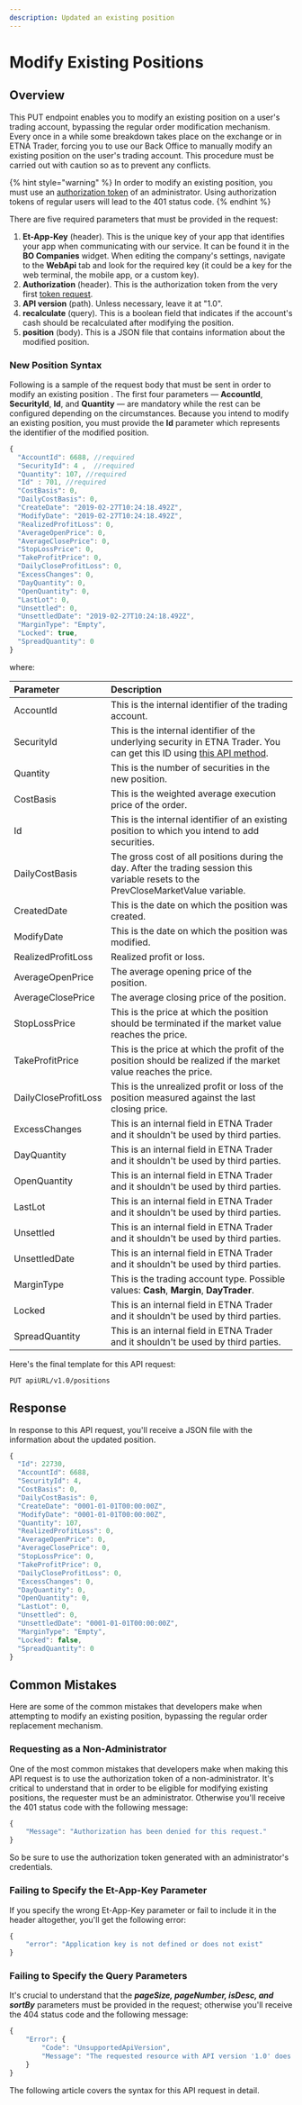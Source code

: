 ```yaml
---
description: Updated an existing position
---
```


# Modify Existing Positions

## Overview

This PUT endpoint enables you to modify an existing position on a user's trading account, bypassing the regular order modification mechanism. Every once in a while some breakdown takes place on the exchange or in ETNA Trader, forcing you to use our Back Office to manually modify an existing position on the user's trading account. This procedure must be carried out with caution so as to prevent any conflicts.

{% hint style="warning" %}
In order to modify an existing position, you must use an [authorization token](../../authentication/) of an administrator. Using authorization tokens of regular users will lead to the 401 status code.
{% endhint %}

There are five required parameters that must be provided in the request:

1. **Et-App-Key** \(header\). This is the unique key of your app that identifies your app when communicating with our service. It can be found it in the **BO Companies** widget. When editing the company's settings, navigate to the **WebApi** tab and look for the required key \(it could be a key for the web terminal, the mobile app, or a custom key\).
2. **Authorization** \(header\). This is the authorization token from the very first [token request](../../authentication/).
3. **API version** \(path\). Unless necessary, leave it at "1.0".
4. **recalculate** \(query\). This is a boolean field that indicates if the account's cash should be recalculated after modifying the position.
5. **position** \(body\). This is a JSON file that contains information about the modified position. 

### New Position Syntax

Following is a sample of the request body that must be sent in order to modify an existing position . The first four parameters — **AccountId**, **SecurityId**, **Id**, and **Quantity** — are mandatory while the rest can be configured depending on the circumstances. Because you intend to modify an existing position, you must provide the **Id** parameter which represents the identifier of the modified position.

```javascript
{
  "AccountId": 6688, //required
  "SecurityId": 4 ,  //required
  "Quantity": 107, //required
  "Id" : 701, //required
  "CostBasis": 0,
  "DailyCostBasis": 0,
  "CreateDate": "2019-02-27T10:24:18.492Z",
  "ModifyDate": "2019-02-27T10:24:18.492Z",
  "RealizedProfitLoss": 0,
  "AverageOpenPrice": 0,
  "AverageClosePrice": 0,
  "StopLossPrice": 0,
  "TakeProfitPrice": 0,
  "DailyCloseProfitLoss": 0,
  "ExcessChanges": 0,
  "DayQuantity": 0,
  "OpenQuantity": 0,
  "LastLot": 0,
  "Unsettled": 0,
  "UnsettledDate": "2019-02-27T10:24:18.492Z",
  "MarginType": "Empty",
  "Locked": true,
  "SpreadQuantity": 0 
}
```

where:

| Parameter | Description |
| :--- | :--- |
| AccountId | This is the internal identifier of the trading account. |
| SecurityId | This is the internal identifier of the underlying security in ETNA Trader. You can get this ID using [this API method](https://github.com/etnatrader/gitbookHelp/tree/6c42ded62b3c38323fe9c79d5284ef0387d6f690/rest-api/broker-api/securities/get-securitys-info-by-its-ticket-symbol/README.md). |
| Quantity | This is the number of securities in the new position. |
| CostBasis | This is the weighted average execution price of the order. |
| Id | This is the internal identifier of an existing position to which you intend to add securities. |
| DailyCostBasis | The gross cost of all positions during the day. After the trading session this variable resets to the PrevCloseMarketValue variable. |
| CreatedDate | This is the date on which the position was created. |
| ModifyDate | This is the date on which the position was modified. |
| RealizedProfitLoss | Realized profit or loss. |
| AverageOpenPrice | The average opening price of the position. |
| AverageClosePrice | The average closing price of the position. |
| StopLossPrice | This is the price at which the position should be terminated if the market value reaches the price. |
| TakeProfitPrice | This is the price at which the profit of the position should be realized if the market value reaches the price. |
| DailyCloseProfitLoss | This is the unrealized profit or loss of the position measured against the last closing price. |
| ExcessChanges | This is an internal field in ETNA Trader and it shouldn't be used by third parties. |
| DayQuantity | This is an internal field in ETNA Trader and it shouldn't be used by third parties. |
| OpenQuantity | This is an internal field in ETNA Trader and it shouldn't be used by third parties. |
| LastLot | This is an internal field in ETNA Trader and it shouldn't be used by third parties. |
| Unsettled | This is an internal field in ETNA Trader and it shouldn't be used by third parties. |
| UnsettledDate | This is an internal field in ETNA Trader and it shouldn't be used by third parties. |
| MarginType | This is the trading account type. Possible values: **Cash**, **Margin**, **DayTrader**. |
| Locked | This is an internal field in ETNA Trader and it shouldn't be used by third parties. |
| SpreadQuantity | This is an internal field in ETNA Trader and it shouldn't be used by third parties. |

Here's the final template for this API request:

```text
PUT apiURL/v1.0/positions
```

## Response

In response to this API request, you'll receive a JSON file with the information about the updated position.

```javascript
{
  "Id": 22730,
  "AccountId": 6688,
  "SecurityId": 4,
  "CostBasis": 0,
  "DailyCostBasis": 0,
  "CreateDate": "0001-01-01T00:00:00Z",
  "ModifyDate": "0001-01-01T00:00:00Z",
  "Quantity": 107,
  "RealizedProfitLoss": 0,
  "AverageOpenPrice": 0,
  "AverageClosePrice": 0,
  "StopLossPrice": 0,
  "TakeProfitPrice": 0,
  "DailyCloseProfitLoss": 0,
  "ExcessChanges": 0,
  "DayQuantity": 0,
  "OpenQuantity": 0,
  "LastLot": 0,
  "Unsettled": 0,
  "UnsettledDate": "0001-01-01T00:00:00Z",
  "MarginType": "Empty",
  "Locked": false,
  "SpreadQuantity": 0
}
```

## Common Mistakes

Here are some of the common mistakes that developers make when attempting to modify an existing position, bypassing the regular order replacement mechanism.

### Requesting as a Non-Administrator

One of the most common mistakes that developers make when making this API request is to use the authorization token of a non-administrator. It's critical to understand that in order to be eligible for modifying existing positions, the requester must be an administrator. Otherwise you'll receive the 401 status code with the following message:

```javascript
{
    "Message": "Authorization has been denied for this request."
}
```

So be sure to use the authorization token generated with an administrator's credentials.

### Failing to Specify the Et-App-Key Parameter

If you specify the wrong Et-App-Key parameter or fail to include it in the header altogether, you'll get the following error:

```javascript
{
    "error": "Application key is not defined or does not exist"
}
```

### Failing to Specify the Query Parameters

It's crucial to understand that the _**pageSize, pageNumber, isDesc, and sortBy**_ parameters must be provided in the request; otherwise you'll receive the 404 status code and the following message:

```javascript
{
    "Error": {
        "Code": "UnsupportedApiVersion",
        "Message": "The requested resource with API version '1.0' does not support HTTP method 'GET'."
    }
}
```

The following article covers the syntax for this API request in detail.

